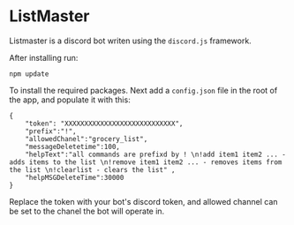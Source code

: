 # ListMaster

Listmaster is a discord bot writen using the `discord.js` framework.

After installing run:

`npm update`

To install the required packages. Next add a `config.json` file in the root of the app, and populate it with this:

```
{
	"token": "XXXXXXXXXXXXXXXXXXXXXXXXXXXX",
	"prefix":"!",
	"allowedChanel":"grocery_list",
	"messageDeletetime":100,
	"helpText":"all commands are prefixd by ! \n!add item1 item2 ... - adds items to the list \n!remove item1 item2 ... - removes items from the list \n!clearlist - clears the list" ,
	"helpMSGDeleteTime":30000
}
```

Replace the token with your bot's discord token, and allowed channel can be set to the chanel the bot will operate in. 
